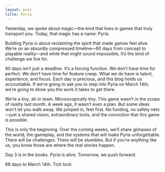 ```yaml
---
layout: post
title: Pyria
---
```


Yesterday, we spoke about magic—the kind that lives in games that truly transport you. Today, that magic has a name: Pyria.

Building Pyria is about reclaiming the spirit that made games feel alive. We’re on an absurdly compressed timeline—90 days from concept to playable reality—and while that might sound impossible, it’s the kind of challenge we live for.

90 days isn’t just a deadline. It’s a forcing function. We don’t have time for perfect. We don’t have time for feature creep. What we do have is talent, experience, and focus. Each day is precious, and this blog holds us accountable. If we’re going to ask you to step into Pyria on March 14th, we’re going to show you the work it takes to get there.

We’re a tiny, all-in team. Microscopically tiny. This game wasn’t in the scope of reality last month. A week ago, it wasn’t even a plan. But some ideas won’t let you walk away. We jumped in, feet first. No funding, no safety nets—just a shared vision, extraordinary tools, and the conviction that this game is possible.

This is only the beginning. Over the coming weeks, we’ll share glimpses of the world, the gameplay, and the systems that will make Pyria unforgettable. There will be challenges. There will be stumbles. But if you’re anything like us, you know those are where the real stories happen.

Day 3 is in the books. Pyria is alive. Tomorrow, we push forward.

88 days to March 14th. Tick tock.
